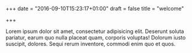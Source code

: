 +++
date = "2016-09-10T15:23:17+01:00"
draft = false
title = "welcome"

+++

Lorem ipsum dolor sit amet, consectetur adipisicing elit. Deserunt soluta pariatur, earum quo nulla placeat quam, corporis voluptas! Dolorum iusto suscipit, dolores. Sequi rerum inventore, commodi enim quo et quos.